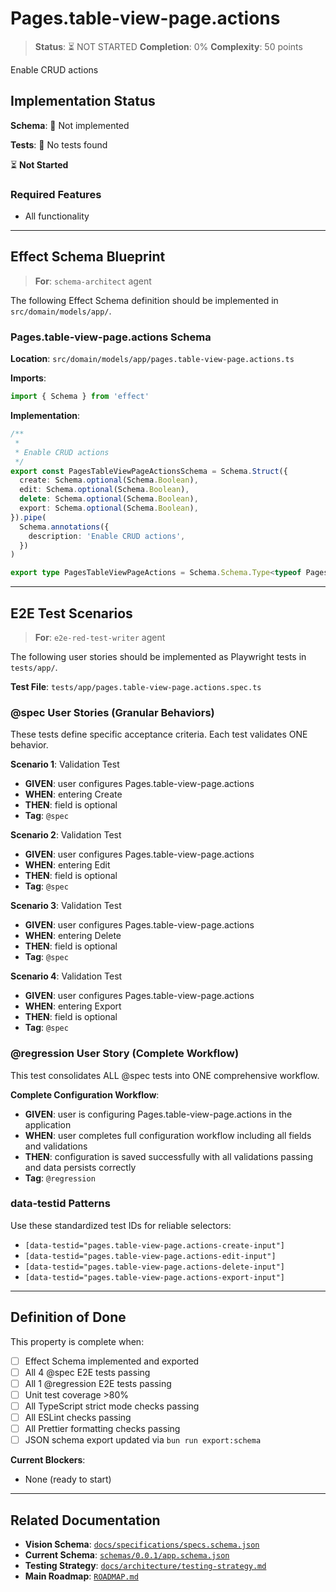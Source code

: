 # Pages.table-view-page.actions

> **Status**: ⏳ NOT STARTED
> **Completion**: 0%
> **Complexity**: 50 points

Enable CRUD actions

## Implementation Status

**Schema**: 🔴 Not implemented

**Tests**: 🔴 No tests found

⏳ **Not Started**

### Required Features

- All functionality

---

## Effect Schema Blueprint

> **For**: `schema-architect` agent

The following Effect Schema definition should be implemented in `src/domain/models/app/`.

### Pages.table-view-page.actions Schema

**Location**: `src/domain/models/app/pages.table-view-page.actions.ts`

**Imports**:

```typescript
import { Schema } from 'effect'
```

**Implementation**:

```typescript
/**
 *
 * Enable CRUD actions
 */
export const PagesTableViewPageActionsSchema = Schema.Struct({
  create: Schema.optional(Schema.Boolean),
  edit: Schema.optional(Schema.Boolean),
  delete: Schema.optional(Schema.Boolean),
  export: Schema.optional(Schema.Boolean),
}).pipe(
  Schema.annotations({
    description: 'Enable CRUD actions',
  })
)

export type PagesTableViewPageActions = Schema.Schema.Type<typeof PagesTableViewPageActionsSchema>
```

---

## E2E Test Scenarios

> **For**: `e2e-red-test-writer` agent

The following user stories should be implemented as Playwright tests in `tests/app/`.

**Test File**: `tests/app/pages.table-view-page.actions.spec.ts`

### @spec User Stories (Granular Behaviors)

These tests define specific acceptance criteria. Each test validates ONE behavior.

**Scenario 1**: Validation Test

- **GIVEN**: user configures Pages.table-view-page.actions
- **WHEN**: entering Create
- **THEN**: field is optional
- **Tag**: `@spec`

**Scenario 2**: Validation Test

- **GIVEN**: user configures Pages.table-view-page.actions
- **WHEN**: entering Edit
- **THEN**: field is optional
- **Tag**: `@spec`

**Scenario 3**: Validation Test

- **GIVEN**: user configures Pages.table-view-page.actions
- **WHEN**: entering Delete
- **THEN**: field is optional
- **Tag**: `@spec`

**Scenario 4**: Validation Test

- **GIVEN**: user configures Pages.table-view-page.actions
- **WHEN**: entering Export
- **THEN**: field is optional
- **Tag**: `@spec`

### @regression User Story (Complete Workflow)

This test consolidates ALL @spec tests into ONE comprehensive workflow.

**Complete Configuration Workflow**:

- **GIVEN**: user is configuring Pages.table-view-page.actions in the application
- **WHEN**: user completes full configuration workflow including all fields and validations
- **THEN**: configuration is saved successfully with all validations passing and data persists correctly
- **Tag**: `@regression`

### data-testid Patterns

Use these standardized test IDs for reliable selectors:

- `[data-testid="pages.table-view-page.actions-create-input"]`
- `[data-testid="pages.table-view-page.actions-edit-input"]`
- `[data-testid="pages.table-view-page.actions-delete-input"]`
- `[data-testid="pages.table-view-page.actions-export-input"]`

---

## Definition of Done

This property is complete when:

- [ ] Effect Schema implemented and exported
- [ ] All 4 @spec E2E tests passing
- [ ] All 1 @regression E2E tests passing
- [ ] Unit test coverage >80%
- [ ] All TypeScript strict mode checks passing
- [ ] All ESLint checks passing
- [ ] All Prettier formatting checks passing
- [ ] JSON schema export updated via `bun run export:schema`

**Current Blockers**:

- None (ready to start)

---

## Related Documentation

- **Vision Schema**: [`docs/specifications/specs.schema.json`](../specs.schema.json)
- **Current Schema**: [`schemas/0.0.1/app.schema.json`](../../schemas/0.0.1/app.schema.json)
- **Testing Strategy**: [`docs/architecture/testing-strategy.md`](../../architecture/testing-strategy.md)
- **Main Roadmap**: [`ROADMAP.md`](../../../ROADMAP.md)
